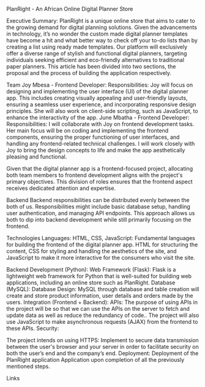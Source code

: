 PlanRight - An African Online Digital Planner Store

Executive Summary:
PlanRight is a unique online store that aims to cater to the growing demand for digital planning solutions. Given the advancements in technology, it’s no wonder the custom made digital planner templates have become a hit and what better way to check off your to-do lists than by creating a list using ready made templates.  Our platform will exclusively offer a diverse range of stylish and functional digital planners, targeting individuals seeking efficient and eco-friendly alternatives to traditional paper planners. This article has been divided into two sections, the proposal and the process of building the application respectively.

Team
Joy Mbesa - Frontend Developer:
Responsibilities: Joy will focus on designing and implementing the user interface (UI) of the digital planner app. This includes creating visually appealing and user-friendly layouts, ensuring a seamless user experience, and incorporating responsive design principles. She will also work on client-side scripting, such as JavaScript, to enhance the interactivity of the app.
June Mbatha - Frontend Developer:
Responsibilities: I will collaborate with Joy on frontend development tasks. Her main focus will be on coding and implementing the frontend components, ensuring the proper functioning of user interfaces, and handling any frontend-related technical challenges. I will work closely with Joy to bring the design concepts to life and make the app aesthetically pleasing and functional.

Given that the digital planner app is a frontend-focused project, allocating both team members to frontend development aligns with the project's primary objectives. This division of roles ensures that the frontend aspect receives dedicated attention and expertise.

Backend
Backend responsibilities can be distributed evenly between the both of us. Responsibilities might include basic database setup, handling user authentication, and managing API endpoints. This approach allows us both to dip into backend development while still primarily focusing on the frontend.

Technologies
Languages:
HTML, CSS, JavaScript: Fundamental languages for building the frontend of the digital planner app. HTML for structuring the content, CSS for styling and handling the aesthetics of the site, and JavaScript to make it more interactive for the consumers who visit the site.
	
Backend Development (Python):
Web Framework (Flask): Flask is a lightweight web framework for Python that is well-suited for building web applications, including an online store such as PlanRight. 
Database (MySQL):
Database Design: MySQL through database and table creation will create and store product information, user details and orders made by the users.
Integration (Frontend + Backend):
APIs: The purpose of using APIs in the project will be so that we can use the APIs on the server to fetch and update data as well as reduce the redundancy of code.. The  project will also use JavaScript to make asynchronous requests (AJAX) from the frontend to these APIs.
Security:

The project intends on using HTTPS: Implement to secure data transmission between the user's browser and your server in order to facilitate security on both the user’s end and the company’s end.
Deployment:
Deployment of the PlanRight application Application upon completion of all the previously mentioned steps.

Links

